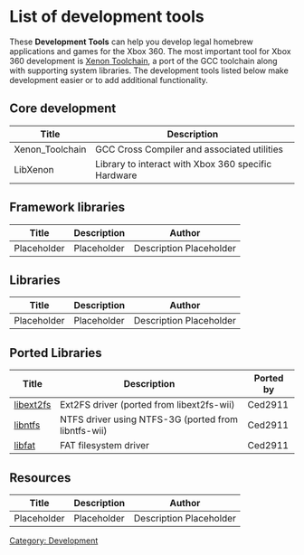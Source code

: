 # List of development tools

These **Development Tools** can help you develop legal homebrew
applications and games for the Xbox 360. The most important tool for
Xbox 360 development is [Xenon Toolchain](/Development/Xenon_Toolchain), a
port of the GCC toolchain along with supporting system libraries. The
development tools listed below make development easier or to add
additional functionality.

## Core development

| Title            | Description                                        |
| ---------------- | -------------------------------------------------- |
| Xenon_Toolchain  | GCC Cross Compiler and associated utilities        |
| LibXenon         | Library to interact with Xbox 360 specific Hardware |

## Framework libraries

| Title           | Description     | Author                  |
| --------------- | --------------- | ----------------------- |
| Placeholder     | Placeholder     | Description Placeholder |

## Libraries

| Title           | Description     | Author                  |
| --------------- | --------------- | ----------------------- |
| Placeholder     | Placeholder     | Description Placeholder |

## Ported Libraries

| Title                                                        | Description                                         | Ported by |
| ------------------------------------------------------------ | --------------------------------------------------- | --------- |
| [libext2fs](https://github.com/LibXenonProject/ext2fs-xenon) | Ext2FS driver (ported from libext2fs-wii)           | Ced2911   |
| [libntfs](https://github.com/LibXenonProject/ntfs-xenon)     | NTFS driver using NTFS-3G (ported from libntfs-wii) | Ced2911   |
| [libfat](https://github.com/LibXenonProject/fat-xenon)       | FAT filesystem driver                               | Ced2911   |

## Resources

| Title           | Description     | Author                  |
| --------------- | --------------- | ----------------------- |
| Placeholder    | Placeholder      | Description Placeholder |

[Category: Development](/Development)
